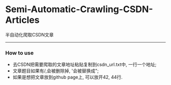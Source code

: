 # Semi-Automatic-Crawling-CSDN-Articles
半自动化爬取CSDN文章

---

### How to use

 - 去CSDN把需要爬取的文章地址粘贴复制到csdn_url.txt中, 一行一个地址;
 - 文章题目如果有/,会被删除掉, '会被替换成";
 - 如果是想把文章放到github page上, 可以放开42, 44行.
